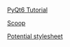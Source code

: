 [PyQt6 Tutorial](https://www.pythonguis.com/pyqt6-tutorial/)

[Scoop](https://scoop.sh/)

[Potential stylesheet](https://github.com/FuturisticGoo/pyqt5-material)

